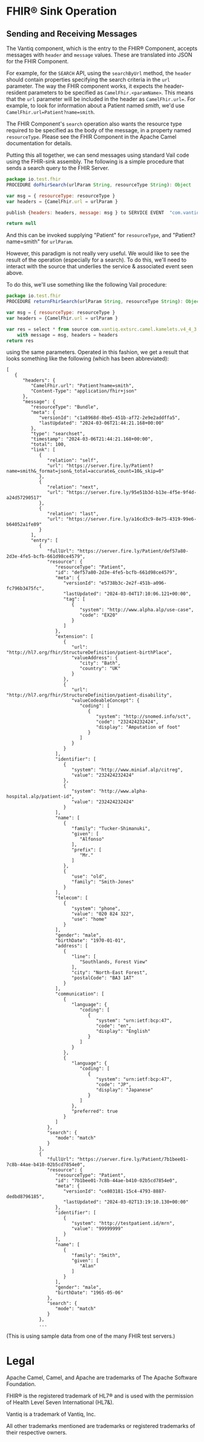 # FHIR&reg; Sink Operation

## Sending and Receiving Messages

The Vantiq component, which is the entry to the FHIR&reg; Component, accepts messages with `header` and `message` 
values. These are translated into JSON for the FHIR Component.

For example, for the `SEARCH` API, using the `searchByUrl` method, 
the `header` should contain properties specifying the search criteria in the `url` parameter.  The way the FHIR 
component works, it expects the header-resident parameters to be specified as `CamelFhir.<paramName>`.  This means 
that the `url` parameter will be included in the header as `CamelFhir.url=`.  For example, to look for information 
about a Patient named _smith_, we'd use `CamelFhir.url=Patient?name=smith`. 

The FHIR Component's `search` operation also wants the resource type required to be specified as the body of the 
message, in a property named `resourceType`.
Please see the FHIR Component in the Apache Camel documentation for details.

Putting this all together, we can send messages using standard Vail code using the FHIR-sink assembly.  The 
following is a simple procedure that sends a search query to the FHIR Server.

```js
package io.test.fhir
PROCEDURE doFhirSearch(urlParam String, resourceType String): Object

var msg = { resourceType: resourceType }
var headers = {CamelFhir.url = urlParam }

publish {headers: headers, message: msg } to SERVICE EVENT  "com.vantiq.extsrc.camel.kamelets.v4_4_3.fhir_sink.fhir_sink_service/fhir_sink_serviceEvent"

return null
```

And this can be invoked supplying "Patient" for `resourceType`, and "Patient?name=smith" for `urlParam`.

However, this paradigm is not really very useful. We would like to see the result of the operation (especially for a 
search).  To do this, we'll need to interact with the source that underlies the service & associated event seen above.

To do this, we'll use something like the following Vail procedure:

```js
package io.test.fhir
PROCEDURE returnFhirSearch(urlParam String, resourceType String): Object array

var msg = { resourceType: resourceType }
var headers = {CamelFhir.url = urlParam }

var res = select * from source com.vantiq.extsrc.camel.kamelets.v4_4_3.fhir_sink.fhir_sink_source 
	with message = msg, headers = headers
return res
```

using the same parameters. Operated in this fashion, we get a result that looks something like the following (which 
has been abbreviated):

```
[
   {
      "headers": {
         "CamelFhir.url": "Patient?name=smith",
         "Content-Type": "application/fhir+json"
      },
      "message": {
         "resourceType": "Bundle",
         "meta": {
            "versionId": "c1a8968d-8be5-451b-af72-2e9e2addffa5",
            "lastUpdated": "2024-03-06T21:44:21.168+00:00"
         },
         "type": "searchset",
         "timestamp": "2024-03-06T21:44:21.168+00:00",
         "total": 100,
         "link": [
            {
               "relation": "self",
               "url": "https://server.fire.ly/Patient?name=smith&_format=json&_total=accurate&_count=10&_skip=0"
            },
            {
               "relation": "next",
               "url": "https://server.fire.ly/95e51b3d-b13e-4f5e-9f4d-a24d57290517"
            },
            {
               "relation": "last",
               "url": "https://server.fire.ly/a16cd3c9-8e75-4319-99e6-b64052a1fe89"
            }
         ],
         "entry": [
            {
               "fullUrl": "https://server.fire.ly/Patient/def57a80-2d3e-4fe5-bcfb-661d98ce4579",
               "resource": {
                  "resourceType": "Patient",
                  "id": "def57a80-2d3e-4fe5-bcfb-661d98ce4579",
                  "meta": {
                     "versionId": "e5738b3c-2e2f-451b-a096-fc796b3475fc",
                     "lastUpdated": "2024-03-04T17:10:06.121+00:00",
                     "tag": [
                        {
                           "system": "http://www.alpha.alp/use-case",
                           "code": "EX20"
                        }
                     ]
                  },
                  "extension": [
                     {
                        "url": "http://hl7.org/fhir/StructureDefinition/patient-birthPlace",
                        "valueAddress": {
                           "city": "Bath",
                           "country": "UK"
                        }
                     },
                     {
                        "url": "http://hl7.org/fhir/StructureDefinition/patient-disability",
                        "valueCodeableConcept": {
                           "coding": [
                              {
                                 "system": "http://snomed.info/sct",
                                 "code": "232424232424",
                                 "display": "Amputation of foot"
                              }
                           ]
                        }
                     }
                  ],
                  "identifier": [
                     {
                        "system": "http://www.miniaf.alp/citreg",
                        "value": "232424232424"
                     },
                     {
                        "system": "http://www.alpha-hospital.alp/patient-id",
                        "value": "232424232424"
                     }
                  ],
                  "name": [
                     {
                        "family": "Tucker-Shimanuki",
                        "given": [
                           "Alfonso"
                        ],
                        "prefix": [
                           "Mr."
                        ]
                     },
                     {
                        "use": "old",
                        "family": "Smith-Jones"
                     }
                  ],
                  "telecom": [
                     {
                        "system": "phone",
                        "value": "020 824 322",
                        "use": "home"
                     }
                  ],
                  "gender": "male",
                  "birthDate": "1970-01-01",
                  "address": [
                     {
                        "line": [
                           "Southlands, Forest View"
                        ],
                        "city": "North-East Forest",
                        "postalCode": "BA3 1AT"
                     }
                  ],
                  "communication": [
                     {
                        "language": {
                           "coding": [
                              {
                                 "system": "urn:ietf:bcp:47",
                                 "code": "en",
                                 "display": "English"
                              }
                           ]
                        }
                     },
                     {
                        "language": {
                           "coding": [
                              {
                                 "system": "urn:ietf:bcp:47",
                                 "code": "JP",
                                 "display": "Japanese"
                              }
                           ]
                        },
                        "preferred": true
                     }
                  ]
               },
               "search": {
                  "mode": "match"
               }
            },
            {
               "fullUrl": "https://server.fire.ly/Patient/7b1bee01-7c8b-44ae-b410-02b5cd7854e0",
               "resource": {
                  "resourceType": "Patient",
                  "id": "7b1bee01-7c8b-44ae-b410-02b5cd7854e0",
                  "meta": {
                     "versionId": "ce803181-15c4-4793-8887-dedbd8796185",
                     "lastUpdated": "2024-03-02T13:19:10.130+00:00"
                  },
                  "identifier": [
                     {
                        "system": "http://testpatient.id/mrn",
                        "value": "99999999"
                     }
                  ],
                  "name": [
                     {
                        "family": "Smith",
                        "given": [
                           "Alan"
                        ]
                     }
                  ],
                  "gender": "male",
                  "birthDate": "1965-05-06"
               },
               "search": {
                  "mode": "match"
               }
            },
            ...
```

(This is using sample data from one of the many FHIR test servers.)

# Legal

Apache Camel, Camel, and Apache are trademarks of The Apache Software Foundation.

FHIR&reg; is the registered trademark of HL7&reg; and is used with the permission of Health Level Seven 
International (HL7&).

Vantiq is a trademark of Vantiq, Inc.

All other trademarks mentioned are trademarks or registered trademarks of their respective owners.